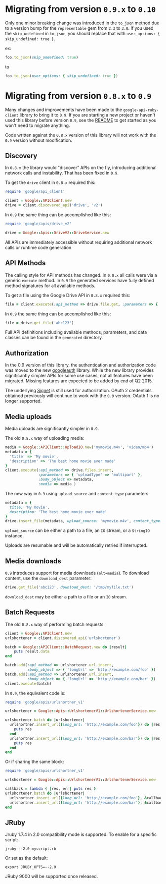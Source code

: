 # Migrating from version `0.9.x` to `0.10`

Only one minor breaking change was introduced in the `to_json` method due to a version bump for the `representable` gem from `2.3` to `3.0`. If you used the `skip_undefined` in `to_json`, you should replace that with `user_options: { skip_undefined: true }`.

ex:
```ruby
foo.to_json(skip_undefined: true)
```
to
```ruby
foo.to_json(user_options: { skip_undefined: true })
```

# Migrating from version `0.8.x` to `0.9`

Many changes and improvements have been made to the `google-api-ruby-client`
library to bring it to `0.9`. If you are starting a new project or haven't used
this library before version `0.9`, see the [README](README.md) to get started
as you won't need to migrate anything.

Code written against the `0.8.x` version of this library will not work with the `0.9`
version without modification.

## Discovery

In `0.8.x` the library would "discover" APIs on the fly, introducing
additional network calls and instability. That has been fixed in `0.9`.

To get the `drive` client in `0.8.x` required this:

```ruby
require 'google/api_client'

client = Google::APIClient.new
drive = client.discovered_api('drive', 'v2')
```

In `0.9` the same thing can be accomplished like this:

```ruby
require 'google/apis/drive_v2'

drive = Google::Apis::DriveV2::DriveService.new
```

All APIs are immediately accessible without requiring additional network calls or runtime code generation.

## API Methods

The calling style for API methods has changed. In `0.8.x` all calls were via a generic `execute` method. In `0.9`
the generated services have fully defined method signatures for all available methods.

To get a file using the Google Drive API in `0.8.x` required this:

```ruby
file = client.execute(:api_method => drive.file.get, :parameters => { 'id' => 'abc123' })
```

In `0.9` the same thing can be accomplished like this:

```ruby
file = drive.get_file('abc123')
```

Full API definitions including available methods, parameters, and data classes can be found in the `generated` directory.

## Authorization

In the 0.9 version of this library, the authentication and authorization code was moved
to the new [googleauth](https://github.com/google/google-auth-library-ruby) library. While the new library provides
significantly simpler APIs for some use cases, not all features have been migrated. Missing features
are expected to be added by end of Q2 2015.

The underlying [Signet](https://github.com/google/signet) is still used for authorization. OAuth 2 credentials obtained
previously will continue to work with the `0.9` version. OAuth 1 is no longer supported.

## Media uploads

Media uploads are significantly simpler in `0.9`.

The old `0.8.x` way of uploading media:

```ruby
media = Google::APIClient::UploadIO.new('mymovie.m4v', 'video/mp4')
metadata = {
  'title' => 'My movie',
  'description' => 'The best home movie ever made'
}
client.execute(:api_method => drive.files.insert,
               :parameters => { 'uploadType' => 'multipart' },
               :body_object => metadata,
               :media => media )
```

The new way in `0.9` using `upload_source` and `content_type` parameters:

```ruby
metadata = {
  title: 'My movie',
  description: 'The best home movie ever made'
}
drive.insert_file(metadata, upload_source: 'mymovie.m4v', content_type: 'video/mp4')
```

`upload_source` can be either a path to a file, an `IO` stream, or a `StringIO` instance.

Uploads are resumable and will be automatically retried if interrupted.

## Media downloads

`0.9` introduces support for media downloads (`alt=media`). To download content, use the `download_dest` parameter:

```ruby
drive.get_file('abc123', download_dest: '/tmp/myfile.txt')
```

`download_dest` may be either a path to a file or an `IO` stream.

## Batch Requests

The old `0.8.x` way of performing batch requests:

```ruby
client = Google::APIClient.new
urlshortener = client.discovered_api('urlshortener')

batch = Google::APIClient::BatchRequest.new do |result|
    puts result.data
end

batch.add(:api_method => urlshortener.url.insert,
          :body_object => { 'longUrl' => 'http://example.com/foo' })
batch.add(:api_method => urlshortener.url.insert,
          :body_object => { 'longUrl' => 'http://example.com/bar' })
client.execute(batch)
```

In `0.9`, the equivalent code is:

```ruby
require 'google/apis/urlshortner_v1'

urlshortener = Google::Apis::UrlshortenerV1::UrlshortenerService.new

urlshortener.batch do |urlshortener|
  urlshortner.insert_url({long_url: 'http://example.com/foo'}) do |res, err|
    puts res
  end
  urlshortner.insert_url({long_url: 'http://example.com/bar'}) do |res, err|
    puts res
  end
end
```

Or if sharing the same block:

```ruby
require 'google/apis/urlshortner_v1'

urlshortener = Google::Apis::UrlshortenerV1::UrlshortenerService.new

callback = lambda { |res, err| puts res }
urlshortener.batch do |urlshortener|
  urlshortner.insert_url({long_url: 'http://example.com/foo'}, &callback)
  urlshortner.insert_url({long_url: 'http://example.com/bar'}, &callback)
end
```

## JRuby

Jruby 1.7.4 in 2.0 compatibility mode is supported. To enable for a specific script:

```
jruby --2.0 myscript.rb
```

Or set as the default:

```
export JRUBY_OPTS=--2.0
```

JRuby 9000 will be supported once released.

